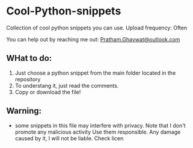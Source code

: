 # Cool-Python-snippets
Collection of cool python snippets you can use.
Upload frequency: Often

You can help out by reaching me out: Pratham.Ghaywat@outlook.com

## WHat to do:
1. Just choose a python snippet from the main folder located in the repository
2. To understang it, just read the comments.
3. Copy or download the file!

## Warning:
- some snippets in this file may interfere with privacy. Note that I don't promote any malicious activity Use them responsible. Any damage caused by it, I will not be liable. Check licen
